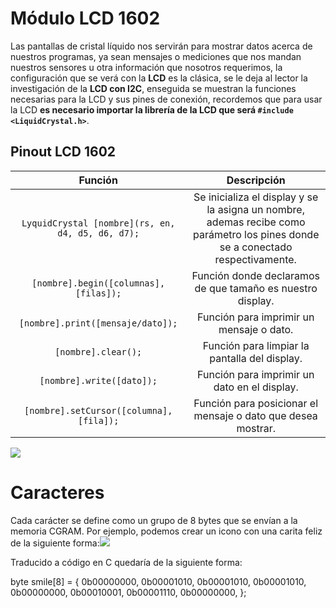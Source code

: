 # Módulo LCD 1602

Las pantallas de cristal líquido nos servirán para mostrar datos acerca de nuestros programas, ya sean mensajes o mediciones que nos mandan nuestros sensores u otra información que nosotros requerimos, la configuración que se verá con la **LCD** es la clásica, se le deja al lector la investigación de la **LCD con I2C**, enseguida se muestran la funciones necesarias para la LCD y sus pines de conexión, recordemos que para usar la LCD **es necesario importar la librería de la LCD que será ``#include <LiquidCrystal.h>``**.

## Pinout LCD 1602

Función   |    Descripción
:------:   |   :--------:
``LyquidCrystal [nombre](rs, en, d4, d5, d6, d7);`` | Se inicializa el display y se la asigna un nombre, ademas recibe como parámetro los pines donde se a conectado respectivamente.
``[nombre].begin([columnas], [filas]);``  | Función donde declaramos de que tamaño es nuestro display.
``[nombre].print([mensaje/dato]);`` | Función para imprimir un mensaje o dato.
``[nombre].clear();``  |  Función para limpiar la pantalla del display. 
``[nombre].write([dato]);`` | Función para imprimir un dato en el display.
``[nombre].setCursor([columna], [fila]);``  |  Función para posicionar el mensaje o dato que desea mostrar.

![](https://http2.mlstatic.com/pantalla-lcd-16x2-1602-alfanumerica-ssdielect-D_NQ_NP_893478-MCO31110760412_062019-F.jpg)


# Caracteres 
Cada carácter se define como un grupo de 8 bytes que se envían a la memoria CGRAM. Por ejemplo, podemos crear un icono con una carita feliz de la siguiente forma:![](https://www.geekfactory.mx/wp-content/uploads/2014/08/lcd_16x2_caracteres_CGRAM.jpg)

Traducido a código en C quedaría de la siguiente forma:

byte smile[8] = {
	0b00000000,
	0b00001010,
	0b00001010,
	0b00001010,
	0b00000000,
	0b00010001,
	0b00001110,
	0b00000000,
};
<!--stackedit_data:
eyJoaXN0b3J5IjpbMTM4OTY1NjYzNywtMTAyMzA3NjUyNV19
-->